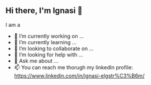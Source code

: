 ## Hi there, I'm Ignasi 👋

I am a 

- 🔭 I’m currently working on ...
- 🌱 I’m currently learning ...
- 👯 I’m looking to collaborate on ...
- 🤔 I’m looking for help with ...
- 💬 Ask me about ...
- 📫 You can reach me thorugh my linkedIn profile: https://www.linkedin.com/in/ignasi-elgstr%C3%B6m/
